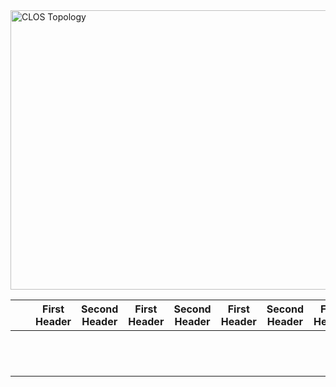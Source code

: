 
<img width="856" height="447" alt="CLOS Topology" src="https://github.com/user-attachments/assets/2cec1e62-7e40-4515-90d7-f09c9b1897f7" />


|| |First Header  | Second Header |First Header  | Second Header |First Header  | Second Header |First Header  | Second Header |First Header  | Second Header |
| ------------- | ------------- |------------- | ------------- |------------- | ------------- |------------- | ------------- |------------- | ------------- |------------- | ------------- |
|  | |||||||||||
|  | ||||||||||| 
|  | |||||||||||
|  | |||||||||||
|  | |||||||||||
|  | |||||||||||
|  | |||||||||||
|  | |||||||||||
|  | |||||||||||
|  | |||||||||||
|  | |||||||||||
|  | |||||||||||
